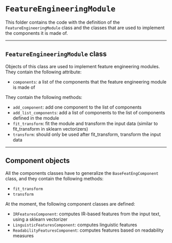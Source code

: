# `FeatureEngineeringModule`

This folder contains the code with the definition of the `FeatureEngineeringModule` class and the classes that are used 
to implement the components it is made of.

---

## `FeatureEngineeringModule` class

Objects of this class are used to implement feature engineering modules.
They contain the following attribute:

- `components`: a list of the components that the feature engineering module is made of

They contain the following methods:

- `add_component`: add one component to the list of components
- `add_list_components`: add a list of components to the list of components defined in the module
- `fit_transform`: fit the module and transform the input data (similar to fit_transform in sklearn vectorizers)
- `transform`: should only be used after fit_transform, transform the input data

---

## Component objects

All the components classes have to generalize the `BaseFeatEngComponent` class, and they contain the following methods:

- `fit_transform`
- `transform`

At the moment, the following component classes are defined:

- `IRFeaturesComponent`: computes IR-based features from the input text, using a sklearn vectorizer
- `LinguisticFeaturesComponent`: computes linguistic features
- `ReadabilityFeaturesComponent`: computes features based on readability measures
